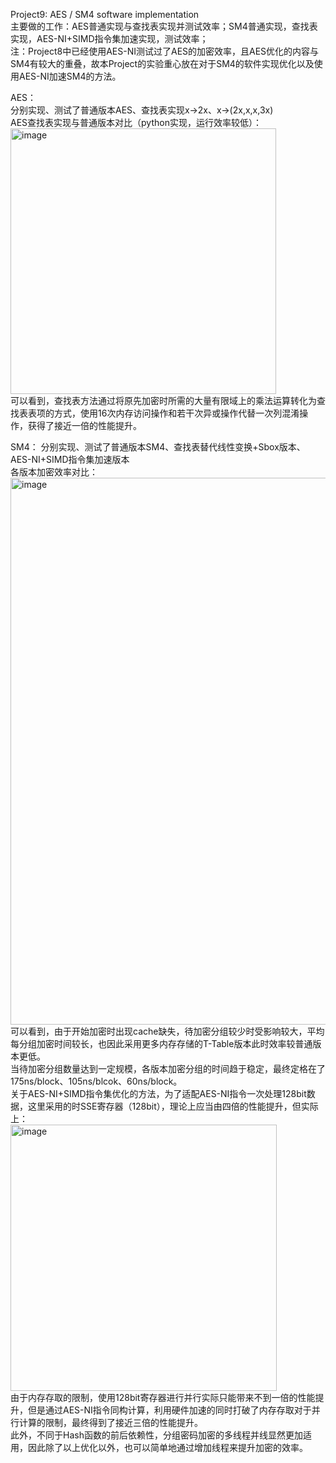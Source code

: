 Project9: AES / SM4 software implementation  
主要做的工作：AES普通实现与查找表实现并测试效率；SM4普通实现，查找表实现，AES-NI+SIMD指令集加速实现，测试效率；   
注：Project8中已经使用AES-NI测试过了AES的加密效率，且AES优化的内容与SM4有较大的重叠，故本Project的实验重心放在对于SM4的软件实现优化以及使用AES-NI加速SM4的方法。  
  
AES：  
分别实现、测试了普通版本AES、查找表实现x->2x、x->(2x,x,x,3x)  
AES查找表实现与普通版本对比（python实现，运行效率较低）：  
<img width="425" alt="image" src="https://github.com/Dianyudengdeng/homework-group-113/assets/93588357/c898c711-2a58-4ce3-86b2-9dab74b84dfd">  
可以看到，查找表方法通过将原先加密时所需的大量有限域上的乘法运算转化为查找表表项的方式，使用16次内存访问操作和若干次异或操作代替一次列混淆操作，获得了接近一倍的性能提升。  

SM4：
分别实现、测试了普通版本SM4、查找表替代线性变换+Sbox版本、AES-NI+SIMD指令集加速版本  
各版本加密效率对比：    
<img width="875" alt="image" src="https://github.com/Dianyudengdeng/homework-group-113/assets/93588357/26bf1b6a-6e05-4254-a387-03147c15f5ac">  
可以看到，由于开始加密时出现cache缺失，待加密分组较少时受影响较大，平均每分组加密时间较长，也因此采用更多内存存储的T-Table版本此时效率较普通版本更低。  
当待加密分组数量达到一定规模，各版本加密分组的时间趋于稳定，最终定格在了175ns/block、105ns/blcok、60ns/block。  
关于AES-NI+SIMD指令集优化的方法，为了适配AES-NI指令一次处理128bit数据，这里采用的时SSE寄存器（128bit），理论上应当由四倍的性能提升，但实际上：  
<img width="426" alt="image" src="https://github.com/Dianyudengdeng/homework-group-113/assets/93588357/07548fc9-d395-402d-87ce-3c373c990909">  
由于内存存取的限制，使用128bit寄存器进行并行实际只能带来不到一倍的性能提升，但是通过AES-NI指令同构计算，利用硬件加速的同时打破了内存存取对于并行计算的限制，最终得到了接近三倍的性能提升。  
此外，不同于Hash函数的前后依赖性，分组密码加密的多线程并线显然更加适用，因此除了以上优化以外，也可以简单地通过增加线程来提升加密的效率。  
